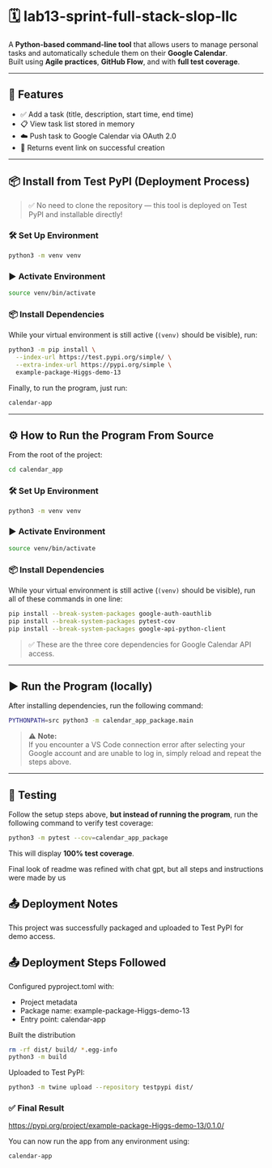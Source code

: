 # 🗓️ lab13-sprint-full-stack-slop-llc

A **Python-based command-line tool** that allows users to manage personal tasks and automatically schedule them on their **Google Calendar**.  
Built using **Agile practices**, **GitHub Flow**, and with **full test coverage**.

---

## 🚀 Features

- ✅ Add a task (title, description, start time, end time)  
- 📋 View task list stored in memory  
- ☁️ Push task to Google Calendar via OAuth 2.0  
- 🔗 Returns event link on successful creation  

---

## 📦 Install from Test PyPI (Deployment Process)

> ✅ No need to clone the repository — this tool is deployed on Test PyPI and installable directly!

### 🛠️ Set Up Environment

```bash
python3 -m venv venv
```

### ▶️ Activate Environment

```bash
source venv/bin/activate
```

### 📦 Install Dependencies

While your virtual environment is still active (`(venv)` should be visible), run:

```bash
python3 -m pip install \
  --index-url https://test.pypi.org/simple/ \
  --extra-index-url https://pypi.org/simple \
  example-package-Higgs-demo-13
```
Finally, to run the program, just run:

```bash
calendar-app
```


---

## ⚙️ How to Run the Program From Source

From the root of the project:

```bash
cd calendar_app
```

### 🛠️ Set Up Environment

```bash
python3 -m venv venv
```

### ▶️ Activate Environment

```bash
source venv/bin/activate
```

### 📦 Install Dependencies

While your virtual environment is still active (`(venv)` should be visible), run all of these commands in one line:

```bash
pip install --break-system-packages google-auth-oauthlib
pip install --break-system-packages pytest-cov
pip install --break-system-packages google-api-python-client
```

> ✅ These are the three core dependencies for Google Calendar API access.

---

## ▶️ Run the Program (locally)

After installing dependencies, run the following command:

```bash
PYTHONPATH=src python3 -m calendar_app_package.main
```

> ⚠️ **Note:**  
> If you encounter a VS Code connection error after selecting your Google account and are unable to log in, simply reload and repeat the steps above.

---

## 🧪 Testing

Follow the setup steps above, **but instead of running the program**, run the following command to verify test coverage:

```bash
python3 -m pytest --cov=calendar_app_package
```

This will display **100% test coverage**.


Final look of readme was refined with chat gpt, but all steps and instructions were made by us

## 📤 Deployment Notes

This project was successfully packaged and uploaded to Test PyPI for demo access.

## 📤 Deployment Steps Followed

Configured pyproject.toml with:
- Project metadata
- Package name: example-package-Higgs-demo-13
- Entry point: calendar-app

Built the distribution

```bash
rm -rf dist/ build/ *.egg-info
python3 -m build
```

Uploaded to Test PyPI:

```bash
python3 -m twine upload --repository testpypi dist/
```

### ✅ Final Result ###
https://pypi.org/project/example-package-Higgs-demo-13/0.1.0/

You can now run the app from any environment using:

```bash
calendar-app
```